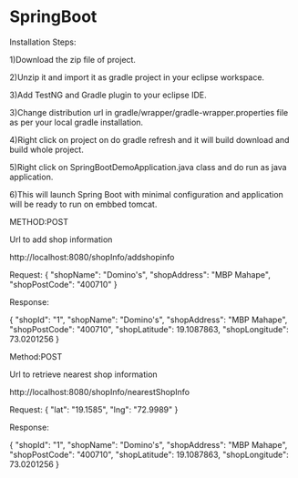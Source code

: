# SpringBoot

Installation Steps:

1)Download the zip file of project.

2)Unzip it and import it as gradle project in your eclipse workspace.

3)Add TestNG and Gradle plugin to your eclipse IDE.

3)Change distribution url in gradle/wrapper/gradle-wrapper.properties file as per your local gradle installation.

4)Right click on project on do gradle refresh and it will build download and build whole project.

5)Right click on SpringBootDemoApplication.java class and do run as java application.

6)This will launch Spring Boot with minimal configuration and application will be ready to run on embbed tomcat.

METHOD:POST

Url to add shop information 

http://localhost:8080/shopInfo/addshopinfo

Request:
{
   "shopName": "Domino's",
   "shopAddress": "MBP Mahape",
   "shopPostCode": "400710"
}

Response:

{
   "shopId": "1",
   "shopName": "Domino's",
   "shopAddress": "MBP Mahape",
   "shopPostCode": "400710",
   "shopLatitude": 19.1087863,
   "shopLongitude": 73.0201256
}

Method:POST

Url to retrieve nearest shop information

http://localhost:8080/shopInfo/nearestShopInfo

Request:
{
   "lat": "19.1585",
   "lng": "72.9989"
}

Response:

{
   "shopId": "1",
   "shopName": "Domino's",
   "shopAddress": "MBP Mahape",
   "shopPostCode": "400710",
   "shopLatitude": 19.1087863,
   "shopLongitude": 73.0201256
}
